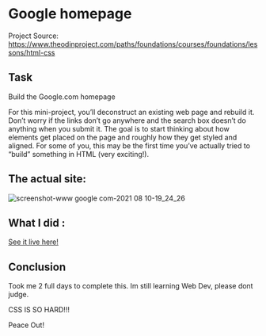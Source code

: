 # Google homepage

Project Source: https://www.theodinproject.com/paths/foundations/courses/foundations/lessons/html-css

## Task 
Build the Google.com homepage

For this mini-project, you’ll deconstruct an existing web page and rebuild it. Don’t worry if the links don’t go anywhere and the search box doesn’t do anything when you submit it. The goal is to start thinking about how elements get placed on the page and roughly how they get styled and aligned. For some of you, this may be the first time you’ve actually tried to “build” something in HTML (very exciting!).

## The actual site:
![screenshot-www google com-2021 08 10-19_24_26](https://user-images.githubusercontent.com/84649871/128858855-4faa1368-c8b9-4844-aaac-7a4332d81b8d.png)


## What I did :

[See it live here!]()

## Conclusion

Took me 2 full days to complete this. Im still learning Web Dev, please dont judge.

CSS IS SO HARD!!!

Peace Out!
